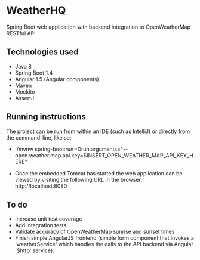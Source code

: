 WeatherHQ
==============
Spring Boot web application with backend integration to OpenWeatherMap RESTful API

Technologies used
--------------
* Java 8
* Spring Boot 1.4
* Angular 1.5 (Angular components)
* Maven
* Mockito
* AssertJ

Running instructions
--------------------
The project can be run from within an IDE (such as IntelliJ) or directly from the command-line, like so:
* ./mvnw spring-boot:run -Drun.arguments="--open.weather.map.api.key=$INSERT_OPEN_WEATHER_MAP_API_KEY_HERE"

* Once the embedded Tomcat has started the web application can be viewed by visiting the following URL in the browser:
http://localhost:8080

To do
--------------
* Increase unit test coverage
* Add integration tests
* Validate accuracy of OpenWeatherMap sunrise and sunset times
* Finish simple AngularJS frontend (simple form component that invokes a 'weatherService' which handles the calls to the API backend via Angular '$http' service).
